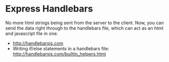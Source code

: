 # Express Handlebars

No more html strings being sent from the server to the client. Now, you can send the data right through to the handlebars file, which can act as an html and javascript file in one.

* http://handlebarsjs.com
* Writing if/else statements in a handlebars file: http://handlebarsjs.com/builtin_helpers.html